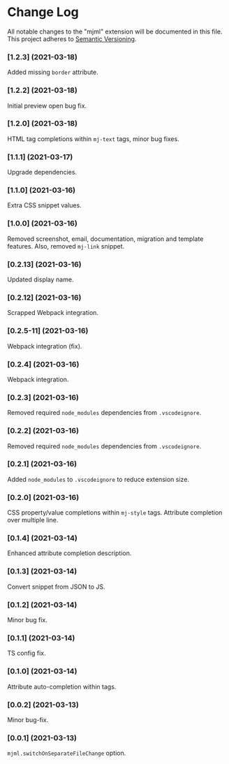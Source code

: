 # Change Log

All notable changes to the "mjml" extension will be documented in this file.
This project adheres to [Semantic Versioning](https://semver.org/).

### [1.2.3] (2021-03-18)

Added missing `border` attribute.

### [1.2.2] (2021-03-18)

Initial preview open bug fix.

### [1.2.0] (2021-03-18)

HTML tag completions within `mj-text` tags, minor bug fixes.

### [1.1.1] (2021-03-17)

Upgrade dependencies.

### [1.1.0] (2021-03-16)

Extra CSS snippet values.

### [1.0.0] (2021-03-16)

Removed screenshot, email, documentation, migration and template features. Also, removed `mj-link` snippet.

### [0.2.13] (2021-03-16)

Updated display name.

### [0.2.12] (2021-03-16)

Scrapped Webpack integration.

### [0.2.5-11] (2021-03-16)

Webpack integration (fix).

### [0.2.4] (2021-03-16)

Webpack integration.

### [0.2.3] (2021-03-16)

Removed required `node_modules` dependencies from `.vscodeignore`.

### [0.2.2] (2021-03-16)

Removed required `node_modules` dependencies from `.vscodeignore`.

### [0.2.1] (2021-03-16)

Added `node_modules` to `.vscodeignore` to reduce extension size.

### [0.2.0] (2021-03-16)

CSS property/value completions within `mj-style` tags.
Attribute completion over multiple line.

### [0.1.4] (2021-03-14)

Enhanced attribute completion description.

### [0.1.3] (2021-03-14)

Convert snippet from JSON to JS.

### [0.1.2] (2021-03-14)

Minor bug fix.

### [0.1.1] (2021-03-14)

TS config fix.

### [0.1.0] (2021-03-14)

Attribute auto-completion within tags.

### [0.0.2] (2021-03-13)

Minor bug-fix.

### [0.0.1] (2021-03-13)

`mjml.switchOnSeparateFileChange` option.
